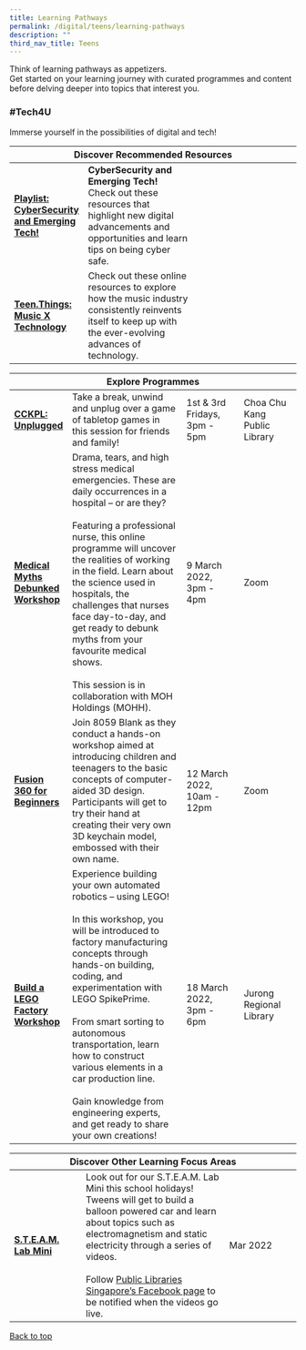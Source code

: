 ```yaml
---
title: Learning Pathways
permalink: /digital/teens/learning-pathways
description: ""
third_nav_title: Teens
---
```

<style type="text/css">
/* Links */
.content a { color: #322987; }
.content a:focus,
.content a:hover { color: #28216c; }

/* Button Outline */
.bp-button { padding-left: 1.5rem; padding-right: 1.5rem; }
.bp-button.is-primary-outline { border: 1px solid #322987; color: #322987; background-color: transparent; text-decoration: none; }
.bp-button.is-primary-outline:focus,
.bp-button.is-primary-outline:hover { border: 1px solid #322987; color: #cff2e8; background-color: #322987; text-decoration: none; }

/* Responsive Iframe */
.responsive-iframe { position: absolute; top: 0; left: 0; bottom: 0; right: 0; width: 100%; height: 100%; }
.responsive-iframe-container { position: relative; overflow: hidden; width: 100%; }
.responsive-iframe-container.ratio-16by9 { padding-top: 56.25%; }
.responsive-iframe-container.ratio-4by3 { padding-top: 75%; }
.responsive-iframe-container.ratio-3by2 { padding-top: 66.66%; }
.responsive-iframe-container.ratio-1by1 { padding-top: 100%; }
</style>
Think of learning pathways as appetizers. <br>Get started on your learning journey with curated programmes and content before delving deeper into topics that interest you.

<h3><b>#Tech4U</b></h3>
Immerse yourself in the possibilities of digital and tech!
<div class="horizontal-scroll margin--bottom--lg">
  <table class="generic-table">
    <thead>
      <tr>
        <th colspan="4" class="is-uppercase has-weight-normal">Discover Recommended Resources</th>
      </tr>
    </thead>
    <tbody>
      <tr>
        <td style="width: 20%;"><a href="/digital/teens/content"><b>Playlist: CyberSecurity and Emerging Tech!</b></a></td>
        <td style="width: 40%;"><b>CyberSecurity and Emerging Tech!</b><br>
Check out these resources that highlight new digital advancements and opportunities and learn tips on being cyber safe.</td>
        <td style="width: 20%;"></td>
        <td style="width: 20%;"></td>
      </tr>
      <tr>
        <td><a href="/digital/teens/content"><b> Teen.Things: Music X Technology </b></a></td>
        <td> Check out these online resources to explore how the music industry consistently reinvents itself to keep up with the ever-evolving advances of technology. </td>
        <td></td>
        <td></td>
      </tr>
    </tbody>
  </table>
</div>

<div class="horizontal-scroll margin--bottom--lg">
  <table class="generic-table">
    <thead>
      <tr>
        <th colspan="4" class="is-uppercase has-weight-normal">Explore Programmes</th>
      </tr>
    </thead>
    <tbody>
      <tr>
			<td style="width: 20%;"><a href="https://nlb-golibrary.eventbrite.sg/" target="_blank"><b>CCKPL: Unplugged</b></a></td>
        <td style="width: 40%;">Take a break, unwind and unplug over a game of tabletop games in this session for friends and family!
</td>
        <td style="width: 20%;">1st & 3rd Fridays, <br>3pm - 5pm
				</td>
				 <td style="width: 20%;">Choa Chu Kang Public Library</td></tr>
			<tr>
			<td style="width: 20%;"><a href="https://nlb-golibrary.eventbrite.sg/" target="_blank"><b>Medical Myths Debunked Workshop</b></a></td>
        <td style="width: 40%;">Drama, tears, and high stress medical emergencies. These are daily occurrences in a hospital – or are they?
					<br><br>Featuring a professional nurse, this online programme will uncover the realities of working in the field. Learn about the science used in hospitals, the challenges that nurses face day-to-day, and get ready to debunk myths from your favourite medical shows. 
					<br><br>This session is in collaboration with MOH Holdings (MOHH).
</td>
        <td style="width: 20%;">9 March 2022, <br>3pm - 4pm
				</td>
				 <td style="width: 20%;">Zoom</td></tr>
			<tr>
        <td style="width: 20%;"><a href="https://nlb-golibrary.eventbrite.sg/" target="_blank">
				<b>Fusion 360 for Beginners</b></a></td>
        <td style="width: 40%;">Join 8059 Blank as they conduct a hands-on workshop aimed at introducing children and teenagers to the basic concepts of computer-aided 3D design. Participants will get to try their hand at creating their very own 3D keychain model, embossed with their own name. 
</td>
        <td style="width: 20%;">12 March 2022, <br>10am - 12pm</td>
				 <td style="width: 20%;">Zoom</td>
				</tr>
			<tr>
        <td style="width: 20%;"><a href="https://nlb-golibrary.eventbrite.sg/" target="_blank">
				<b>Build a LEGO Factory Workshop</b></a></td>
        <td style="width: 40%;">Experience building your own automated robotics – using LEGO!
					<br><br>In this workshop, you will be introduced to factory manufacturing concepts through hands-on building, coding, and experimentation with LEGO SpikePrime. 
					<br><br>From smart sorting to autonomous transportation, learn how to construct various elements in a car production line.
					<br><br>Gain knowledge from engineering experts, and get ready to share your own creations!
</td>
        <td style="width: 20%;">18 March 2022, <br>3pm - 6pm</td>
				 <td style="width: 20%;">Jurong Regional Library</td>
				</tr>
						</tbody>
  </table>
</div> 
	
<div class="horizontal-scroll margin--bottom--lg">
  <table class="generic-table">
    <thead>
      <tr>
        <th colspan="4" class="is-uppercase has-weight-normal">Discover Other Learning Focus Areas</th>
      </tr>
    </thead>
    <tbody>
      <tr>
        <td style="width: 20%;"><a href="https://childrenandteens.nlb.gov.sg/services/programmes/tweenkerama" target="_blank"><b>S.T.E.A.M. Lab Mini</b></a></td>
        <td style="width: 40%;">Look out for our S.T.E.A.M. Lab Mini this school holidays! Tweens will get to build a balloon powered car and learn about topics such as electromagnetism and static electricity through a series of videos.<br><br>
Follow <a href="https://www.facebook.com/publiclibrarysg" target="_blank">Public Libraries Singapore’s Facebook page</a> to be notified when the videos go live.</td>
        <td style="width: 20%;">Mar 2022</td>
			</tr>
    </tbody>
  </table>
</div>
<p class="has-text-right margin--top--xl"><a href="#main-content">Back to top</a></p>